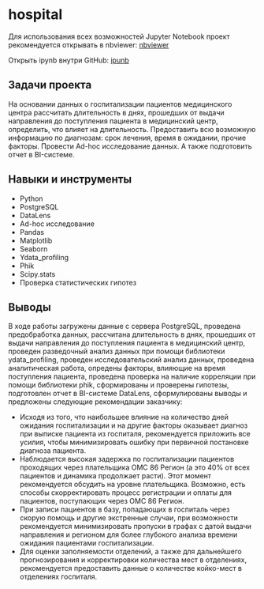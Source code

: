 # hospital

Для использования всех возможностей Jupyter Notebook проект рекомендуется открывать в nbviewer:
[nbviewer](https://nbviewer.org/github/tsimaf/hospital/blob/4a65c5ea83875befdf484faf730cbbbeeb8d8bfe/hospital.ipynb)

Открыть ipynb внутри GitHub:
[ipunb](https://github.com/tsimaf/hospital/blob/main/hospital.ipynb)

## Задачи проекта
На основании данных о госпитализации пациентов медицинского центра рассчитать длительность в днях, прошедших от выдачи направления до поступления пациента в медицинский центр, определить, что влияет на длительность. Предоставить всю возможную информацию по диагнозам: срок лечения, время в ожидании, прочие факторы. Провести Ad-hoc исследование данных. А также подготовить отчет в BI-системе.

## Навыки и инструменты
- Python
- PostgreSQL
- DataLens
- Ad-hoc исследование
- Pandas
- Matplotlib
- Seaborn
- Ydata_profiling
- Phik
- Scipy.stats
- Проверка статистических гипотез

## Выводы
В ходе работы загружены данные с сервера PostgreSQL, проведена предобработка данных, рассчитана длительность в днях, прошедших от выдачи направления до поступления пациента в медицинский центр, проведен разведочный анализ данных при помощи библиотеки ydata_profiling, проведен исследовательский анализ данных, проведена аналитическая работа, опредены факторы, влияющие на время поступления пациента, проведена проверка на наличие корреляции при помощи библиотеки phik, сформированы и проверены гипотезы, подготовлен отчет в BI-системе DataLens, сформулированы выводы и предложены следующие рекомендации заказчику:
- Исходя из того, что наибольшее влияние на количество дней ожидания госпитализации и на другие факторы оказывает диагноз при выписке пациента из госпиталя, рекомендуется приложить все усилия, чтобы минимизировать ошибку при первичной постановке диагноза пациента.
- Наблюдается высокая задержка по госпитализации пациентов проходящих через плательщика ОМС 86 Регион (а это 40% от всех пациентов и динамика продолжает расти). Этот момент рекомендуется обсудить на уровне плательщика. Возможно, есть способы скорректировать процесс регистрации и оплаты для пациентов, поступающих через ОМС 86 Регион.
- При записи пациентов в базу, попадающих в госпиталь через скорую помощь и другие экстренные случаи, при возможности рекомендуется минимизировать пропуски в графах с датой выдачи направления и регионом для более глубокого анализа времени ожидания пациентами госпитализации.
- Для оценки заполняемости отделений, а также для дальнейшего прогнозирования и корректировки количества мест в отделениях, рекомендуется предоставить данные о количестве койко-мест в отделениях госпиталя.
